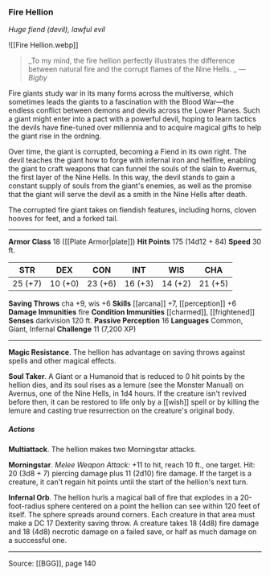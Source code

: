 ### Fire Hellion
_Huge fiend (devil), lawful evil_

![[Fire Hellion.webp]]

> _To my mind, the fire hellion perfectly illustrates the difference between natural fire and the corrupt flames of the Nine Hells.
_
> _—Bigby_

Fire giants study war in its many forms across the multiverse, which sometimes leads the giants to a fascination with the Blood War—the endless conflict between demons and devils across the Lower Planes. Such a giant might enter into a pact with a powerful devil, hoping to learn tactics the devils have fine-tuned over millennia and to acquire magical gifts to help the giant rise in the ordning.

Over time, the giant is corrupted, becoming a Fiend in its own right. The devil teaches the giant how to forge with infernal iron and hellfire, enabling the giant to craft weapons that can funnel the souls of the slain to Avernus, the first layer of the Nine Hells. In this way, the devil stands to gain a constant supply of souls from the giant's enemies, as well as the promise that the giant will serve the devil as a smith in the Nine Hells after death.

The corrupted fire giant takes on fiendish features, including horns, cloven hooves for feet, and a forked tail.




---

**Armor Class** 18 ([[Plate Armor|plate]])
**Hit Points** 175 (14d12 + 84)
**Speed** 30 ft.

| STR     | DEX     | CON     | INT     | WIS     | CHA     |
|---------|---------|---------|---------|---------|---------|
| 25 (+7) | 10 (+0) | 23 (+6) | 16 (+3) | 14 (+2) | 21 (+5) |

**Saving Throws** cha +9, wis +6
**Skills** [[arcana]] +7, [[perception]] +6
**Damage Immunities** fire
**Condition Immunities** [[charmed]], [[frightened]]
**Senses** darkvision 120 ft.
**Passive Perception** 16
**Languages** Common, Giant, Infernal
**Challenge** 11 (7,200 XP)

---

**Magic Resistance**. The hellion has advantage on saving throws against spells and other magical effects.

**Soul Taker**. A Giant or a Humanoid that is reduced to 0 hit points by the hellion dies, and its soul rises as a lemure (see the Monster Manual) on Avernus, one of the Nine Hells, in 1d4 hours. If the creature isn't revived before then, it can be restored to life only by a [[wish]] spell or by killing the lemure and casting true resurrection on the creature's original body.

##### Actions
**Multiattack**. The hellion makes two Morningstar attacks.

**Morningstar**. _Melee Weapon Attack:_ +11 to hit, reach 10 ft., one target. Hit: 20 (3d8 + 7) piercing damage plus 11 (2d10) fire damage. If the target is a creature, it can't regain hit points until the start of the hellion's next turn.

**Infernal Orb**. The hellion hurls a magical ball of fire that explodes in a 20-foot-radius sphere centered on a point the hellion can see within 120 feet of itself. The sphere spreads around corners. Each creature in that area must make a DC 17 Dexterity saving throw. A creature takes 18 (4d8) fire damage and 18 (4d8) necrotic damage on a failed save, or half as much damage on a successful one.


---

Source: [[BGG]], page 140
